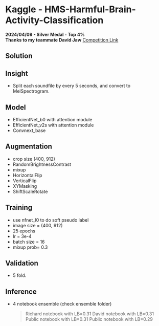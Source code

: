 # Kaggle - HMS-Harmful-Brain-Activity-Classification
**2024/04/09 - Silver Medal - Top 4%**  
**Thanks to my teammate David Jaw**
[Competition Link](https://www.kaggle.com/competitions/hms-harmful-brain-activity-classification)

## Solution


## Insight
- Split each soundfile by every 5 seconds, and convert to MelSpectrogram.

## Model
- EfficientNet_b0 with attention module
- EfficientNet_v2s with attention module
- Convnext_base

## Augmentation
- crop size (400, 912)
- RandomBrightnessContrast
- mixup
- HorizontalFlip
- VerticalFlip
- XYMasking
- ShiftScaleRotate

## Training
- use nfnet_l0 to do soft pseudo label
- image size = (400, 912)
- 25 epochs
- lr = 3e-4
- batch size = 16
- mixup prob= 0.3


## Validation
- 5 fold.


## Inference
- 4 notebook ensemble (check ensemble folder)
  > Richard notebook with LB=0.31
  > David notebook with LB=0.31
  > Public notebook with LB=0.31
  > Public notebook with LB=0.29
